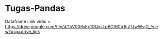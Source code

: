 # Tugas-Pandas
Dataframe
Link vidio = https://drive.google.com/file/d/15V006sFx1DQvsLpBGfB0tr6nTUwWvjO_/view?usp=drive_link
